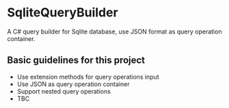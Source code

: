 # SqliteQueryBuilder
A C# query builder for Sqlite database, use JSON format as query operation container.

## Basic guidelines for this project
* Use extension methods for query operations input
* Use JSON as query operation container
* Support nested query operations
* TBC
